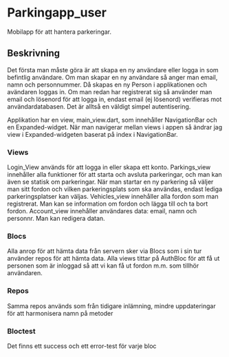 # Parkingapp_user

Mobilapp för att hantera parkeringar. 

## Beskrivning
Det första man måste göra är att skapa en ny användare eller logga in som befintlig användare. Om man skapar en ny användare så anger man email, namn och personnummer. Då skapas en ny Person i applikationen och avändaren loggas in.
Om man redan har registrerat sig så använder man email och lösenord för att logga in, endast email (ej lösenord) verifieras mot användardatabasen. Det är alltså en väldigt simpel autentisering.

Applikation har en view, main_view.dart, som innehåller NavigationBar och en Expanded-widget. 
När man navigerar mellan views i appen så ändrar jag view i Expanded-widgeten baserat på index i NavigationBar.

### Views
Login_View används för att logga in eller skapa ett konto.
Parkings_view innehåller alla funktioner för att starta och avsluta parkeringar, och man kan även se statisk om parkeringar. 
När man startar en ny parkering så väljer man sitt fordon och vilken parkeringsplats som ska användas, endast lediga parkeringsplatser kan väljas.
Vehicles_view innehåller alla fordon som man registrerat. Man kan se information om fordon och lägga till och ta bort fordon.
Account_view innehåller användares data: email, namn och personnr. Man kan redigera datan.

### Blocs
Alla anrop för att hämta data från servern sker via Blocs som i sin tur använder repos för att hämta data. Alla views tittar på AuthBloc för att få ut personen som är inloggad så att vi kan få ut fordon m.m. som tillhör användaren.

### Repos
Samma repos används som från tidigare inlämning, mindre uppdateringar för att harmonisera namn på metoder

### Bloctest
Det finns ett success och ett error-test för varje bloc

